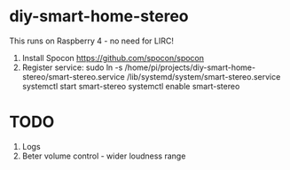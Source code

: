 # diy-smart-home-stereo

This runs on Raspberry 4 - no need for LIRC!

1. Install Spocon https://github.com/spocon/spocon
2. Register service:
    sudo ln -s /home/pi/projects/diy-smart-home-stereo/smart-stereo.service /lib/systemd/system/smart-stereo.service
    systemctl start smart-stereo
    systemctl enable smart-stereo
    


# TODO
1. Logs
2. Beter volume control - wider loudness range
